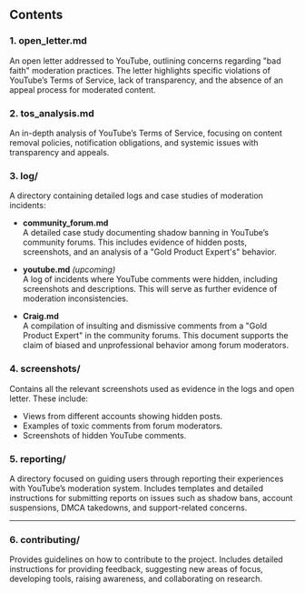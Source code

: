 ## Contents

### 1. **open\_letter.md**

An open letter addressed to YouTube, outlining concerns regarding "bad faith" moderation practices. The letter highlights specific violations of YouTube’s Terms of Service, lack of transparency, and the absence of an appeal process for moderated content.

### 2. **tos\_analysis.md**

An in-depth analysis of YouTube’s Terms of Service, focusing on content removal policies, notification obligations, and systemic issues with transparency and appeals.

### 3. **log/**

A directory containing detailed logs and case studies of moderation incidents:

- **community\_forum.md**\
  A detailed case study documenting shadow banning in YouTube’s community forums. This includes evidence of hidden posts, screenshots, and an analysis of a "Gold Product Expert's" behavior.

- **youtube.md** *(upcoming)*\
  A log of incidents where YouTube comments were hidden, including screenshots and descriptions. This will serve as further evidence of moderation inconsistencies.

- **Craig.md**\
  A compilation of insulting and dismissive comments from a "Gold Product Expert" in the community forums. This document supports the claim of biased and unprofessional behavior among forum moderators.

### 4. **screenshots/**

Contains all the relevant screenshots used as evidence in the logs and open letter. These include:

- Views from different accounts showing hidden posts.
- Examples of toxic comments from forum moderators.
- Screenshots of hidden YouTube comments.

### 5. **reporting/**  

A directory focused on guiding users through reporting their experiences with YouTube’s moderation system. Includes templates and detailed instructions for submitting reports on issues such as shadow bans, account suspensions, DMCA takedowns, and support-related concerns.

---

### 6. **contributing/**  

Provides guidelines on how to contribute to the project. Includes detailed instructions for providing feedback, suggesting new areas of focus, developing tools, raising awareness, and collaborating on research.